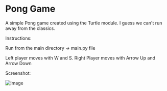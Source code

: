 # Pong Game

A simple Pong game created using the Turtle module. I guess we can't run away from the classics.

Instructions:

Run from the main directory -> main.py file

Left player moves with W and S. Right Player moves with Arrow Up and Arrow Down

Screenshot:

![image](https://user-images.githubusercontent.com/75262108/177406444-f7a90d0f-a8de-4646-9f4f-0e107d514c8e.png)

